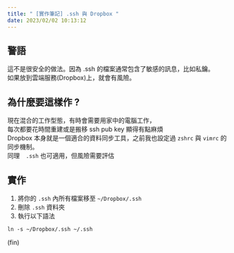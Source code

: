 ```yaml
---
title: " [實作筆記] .ssh 與 Dropbox "
date: 2023/02/02 10:13:12
---
```


## 警語

這不是很安全的做法。因為 .ssh 的檔案通常包含了敏感的訊息，比如私鑰。  
如果放到雲端服務(Dropbox)上，就會有風險。

## 為什麼要這樣作 ?

現在混合的工作型態，有時會需要用家中的電腦工作，  
每次都要花時間重建或是搬移 ssh pub key 顯得有點麻煩  
Dropbox 本身就是一個適合的資料同步工具，之前我也設定過 `zshrc` 與 `vimrc` 的同步機制。  
同理　`.ssh` 也可適用，但風險需要評估

## 實作

1. 將你的 `.ssh` 內所有檔案移至 `~/Dropbox/.ssh`
2. 刪除 `.ssh` 資料夾
3. 執行以下語法

```terminal
ln -s ~/Dropbox/.ssh ~/.ssh
```

(fin)
